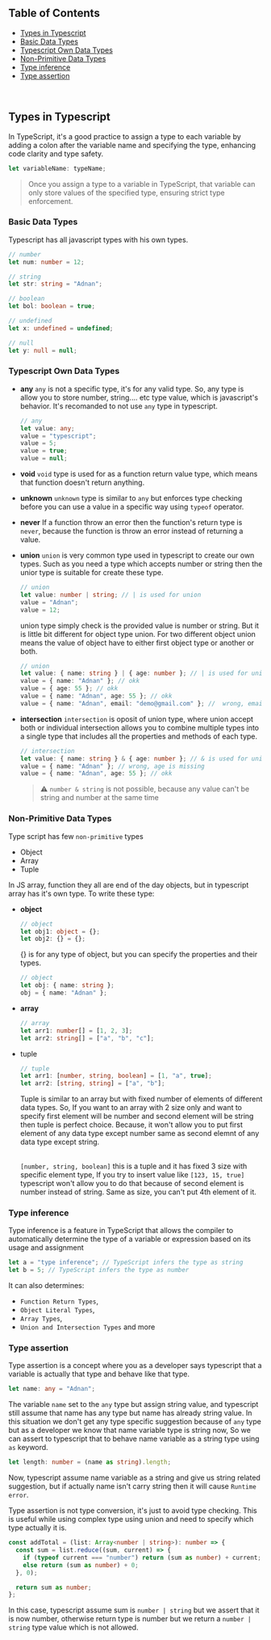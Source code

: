 ## Table of Contents

- [Types in Typescript](#types-in-typescript)
- [Basic Data Types](#basic-data-types)
- [Typescript Own Data Types](#typescript-own-data-types)
- [Non-Primitive Data Types](#non-primitive-data-types)
- [Type inference](#type-inference)
- [Type assertion](#type-assertion)

<br>

## Types in Typescript

In TypeScript, it's a good practice to assign a type to each variable by adding a colon after the variable name and specifying the type, enhancing code clarity and type safety.

```ts
let variableName: typeName;
```

> Once you assign a type to a variable in TypeScript, that variable can only store values of the specified type, ensuring strict type enforcement.

### Basic Data Types

Typescript has all javascript types with his own types.

```ts
// number
let num: number = 12;
```

```ts
// string
let str: string = "Adnan";
```

```ts
// boolean
let bol: boolean = true;
```

```ts
// undefined
let x: undefined = undefined;
```

```ts
// null
let y: null = null;
```

### Typescript Own Data Types

- **any**
  `any` is not a specific type, it's for any valid type. So, any type is allow you to store number, string.... etc type value, which is javascript's behavior. It's recomanded to not use `any` type in typescript.

  ```ts
  // any
  let value: any;
  value = "typescript";
  value = 5;
  value = true;
  value = null;
  ```

- **void**
  `void` type is used for as a function return value type, which means that function doesn't return anything.

- **unknown**
  `unknown` type is similar to `any` but enforces type checking before you can use a value in a specific way using `typeof` operator.

- **never**
  If a function throw an error then the function's return type is `never`, because the function is throw an error instead of returning a value.

- **union**
  `union` is very common type used in typescript to create our own types. Such as you need a type which accepts number or string then the unior type is suitable for create these type.

  ```ts
  // union
  let value: number | string; // | is used for union
  value = "Adnan";
  value = 12;
  ```

  union type simply check is the provided value is number or string. But it is little bit different for object type union. For two different object union means the value of object have to either first object type or another or both.

  ```ts
  // union
  let value: { name: string } | { age: number }; // | is used for union
  value = { name: "Adnan" }; // okk
  value = { age: 55 }; // okk
  value = { name: "Adnan", age: 55 }; // okk
  value = { name: "Adnan", email: "demo@gmail.com" }; //  wrong, email is not a valid property in two union objects
  ```

- **intersection**
  `intersection` is oposit of union type, where union accept both or individual intersection allows you to combine multiple types into a single type that includes all the properties and methods of each type.

  ```ts
  // intersection
  let value: { name: string } & { age: number }; // & is used for union
  value = { name: "Adnan" }; // wrong, age is missing
  value = { name: "Adnan", age: 55 }; // okk
  ```

  > :warning: `number & string` is not possible, because any value can't be string and number at the same time

### Non-Primitive Data Types

Type script has few `non-primitive` types

- Object
- Array
- Tuple

In JS array, function they all are end of the day objects, but in typescript array has it's own type. To write these type:

- **object**

  ```ts
  // object
  let obj1: object = {};
  let obj2: {} = {};
  ```

  {} is for any type of object, but you can specify the properties and their types.

  ```ts
  // object
  let obj: { name: string };
  obj = { name: "Adnan" };
  ```

- **array**

  ```ts
  // array
  let arr1: number[] = [1, 2, 3];
  let arr2: string[] = ["a", "b", "c"];
  ```

- tuple

  ```ts
  // tuple
  let arr1: [number, string, boolean] = [1, "a", true];
  let arr2: [string, string] = ["a", "b"];
  ```

  Tuple is similar to an array but with fixed number of elements of different data types. So, If you want to an array with 2 size only and want to specify first element will be number and second element will be string then tuple is perfect choice. Because, it won't allow you to put first element of any data type except number same as second elemnt of any data type except string.<br> <br>

  `[number, string, boolean]` this is a tuple and it has fixed 3 size with specific element type, If you try to insert value like `[123, 15, true]` typescript won't allow you to do that because of second element is number instead of string. Same as size, you can't put 4th element of it.

### Type inference

Type inference is a feature in TypeScript that allows the compiler to automatically determine the type of a variable or expression based on its usage and assignment

```ts
let a = "type inference"; // TypeScript infers the type as string
let b = 5; // TypeScript infers the type as number
```

It can also determines:

- `Function Return Types`,
- `Object Literal Types`,
- `Array Types`,
- `Union and Intersection Types` and more

### Type assertion

Type assertion is a concept where you as a developer says typescript that a variable is actually that type and behave like that type.

```ts
let name: any = "Adnan";
```

The variable `name` set to the `any` type but assign string value, and typescript still assume that name has any type but name has already string value. In this situation we don't get any type specific suggestion because of `any` type but as a developer we know that name variable type is string now, So we can assert to typescript that to behave name variable as a string type using `as` keyword.

```ts
let length: number = (name as string).length;
```

Now, typescript assume name variable as a string and give us string related suggestion, but if actually name isn't carry string then it will cause `Runtime error`.

Type assertion is not type conversion, it's just to avoid type checking. This is useful while using complex type using union and need to specify which type actually it is.

```ts
const addTotal = (list: Array<number | string>): number => {
  const sum = list.reduce((sum, current) => {
    if (typeof current === "number") return (sum as number) + current;
    else return (sum as number) + 0;
  }, 0);

  return sum as number;
};
```

In this case, typescript assume sum is `number | string` but we assert that it is now number, otherwise return type is number but we return a `number | string` type value which is not allowed.
